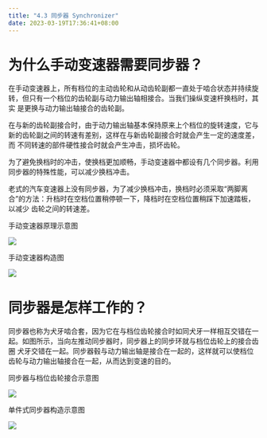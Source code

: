 ```yaml
---
title: "4.3 同步器 Synchronizer"
date: 2023-03-19T17:36:41+08:00
---
```


# 为什么手动变速器需要同步器？

在手动变速器上，所有档位的主动齿轮和从动齿轮副都一直处于啮合状态并持续旋转，但只有一个档位的齿轮副与动力输出轴相接合。当我们操纵变速杆换档时，其实
是更换与动力输出轴接合的齿轮副。

在与新的齿轮副接合时，由于动力输出轴基本保持原来上个档位的旋转速度，它与新的齿轮副之间的转速有差别，这样在与新齿轮副接合时就会产生一定的速度差，而
不同转速的部件硬性接合时就会产生冲击，损坏齿轮。

为了避免换档时的冲击，使换档更加顺畅，手动变速器中都设有几个同步器。利用同步器的特殊性能，可以减少换档冲击。

老式的汽车变速器上没有同步器，为了减少换档冲击，换档时必须采取“两脚离合”的方法：升档时在空档位置稍停顿一下，降档时在空档位置稍踩下加速踏板，以减少
齿轮之间的转速差。

手动变速器原理示意图

![](https://res.weread.qq.com/wrepub/epub_26688761_198)

手动变速器构造图

![](https://res.weread.qq.com/wrepub/epub_26688761_199)

# 同步器是怎样工作的？

同步器也称为犬牙啮合套，因为它在与档位齿轮接合时如同犬牙一样相互交错在一起。如图所示，当向左推动同步器时，同步器上的同步环就与档位齿轮上的接合齿圈
犬牙交错在一起。同步器毂与动力输出轴是接合在一起的，这样就可以使档位齿轮与动力输出轴接合在一起，从而达到变速的目的。

同步器与档位齿轮接合示意图

![](https://res.weread.qq.com/wrepub/epub_26688761_200)

单件式同步器构造示意图

![](https://res.weread.qq.com/wrepub/epub_26688761_201)
